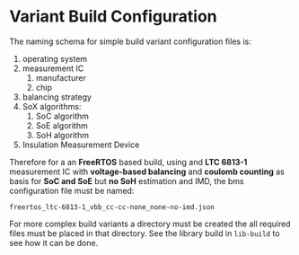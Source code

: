 # Variant Build Configuration

The naming schema for simple build variant configuration files is:

1. operating system
1. measurement IC
   1. manufacturer
   1. chip
1. balancing strategy
1. SoX algorithms:
   1. SoC algorithm
   1. SoE algorithm
   1. SoH algorithm
1. Insulation Measurement Device

Therefore for a an **FreeRTOS** based build, using and **LTC 6813-1**
measurement IC with **voltage-based balancing** and **coulomb counting** as
basis for **SoC and SoE** but **no SoH** estimation and IMD, the bms
configuration file must be named:

``freertos_ltc-6813-1_vbb_cc-cc-none_none-no-imd.json``

For more complex build variants a directory must be created the all required
files must be placed in that directory. See the library build in ``lib-build``
to see how it can be done.
